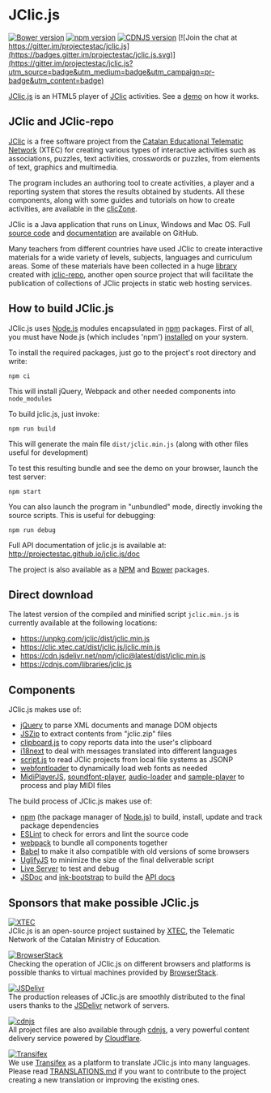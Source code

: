 # JClic.js

[![Bower version](https://badge.fury.io/bo/jclic.svg)](https://badge.fury.io/bo/jclic)
[![npm version](https://badge.fury.io/js/jclic.svg)](https://badge.fury.io/js/jclic)
[![CDNJS version](https://img.shields.io/cdnjs/v/jclic.js.svg)](https://cdnjs.com/libraries/jclic.js)
[![Join the chat at https://gitter.im/projectestac/jclic.js](https://badges.gitter.im/projectestac/jclic.js.svg)](https://gitter.im/projectestac/jclic.js?utm_source=badge&utm_medium=badge&utm_campaign=pr-badge&utm_content=badge)

[JClic.js](https://github.com/projectestac/jclic.js) is an HTML5 player of [JClic](https://github.com/projectestac/jclic) activities. See a [demo](https://clic.xtec.cat/projects/demo_eng/jclic.js/index.html) on how it works.

## JClic and JClic-repo

[JClic](http://clic.xtec.cat) is a free software project from the [Catalan Educational Telematic Network](http://www.xtec.cat) (XTEC) for creating various types of interactive activities such as associations, puzzles, text activities, crosswords or puzzles, from elements of text, graphics and multimedia.

The program includes an authoring tool to create activities, a player and a reporting system that stores the results obtained by students. All these components, along with some guides and tutorials on how to create activities, are available in the [clicZone](http://clic.xtec.cat/en/jclic/download.htm).

JClic is a Java application that runs on Linux, Windows and Mac OS. Full [source code](https://github.com/projectestac/jclic) and [documentation](http://projectestac.github.io/jclic/) are available on GitHub.

Many teachers from different countries have used JClic to create interactive materials for a wide variety of levels, subjects, languages and curriculum areas. Some of these materials have been collected in a huge [library](https://clic.xtec.cat/repo) created with [jclic-repo](https://github.com/projectestac/jclic-repo), another open source project that will facilitate the publication of collections of JClic projects in static web hosting services.

## How to build JClic.js

JClic.js uses [Node.js](https://nodejs.org/) modules encapsulated in [npm](https://www.npmjs.com/) packages. First of all, you must have Node.js (which includes 'npm') [installed](https://nodejs.org/download/) on your system.


To install the required packages, just go to the project's root directory and write:

```
npm ci
```

This will install jQuery, Webpack and other needed components into `node_modules`

To build jclic.js, just invoke:

```
npm run build
```

This will generate the main file `dist/jclic.min.js` (along with other files useful for development)

To test this resulting bundle and see the demo on your browser, launch the test server:

```
npm start
```

You can also launch the program in "unbundled" mode, directly invoking the source scripts. This is useful for debugging:

```
npm run debug
```

Full API documentation of jclic.js is available at: http://projectestac.github.io/jclic.js/doc

The project is also available as a [NPM](https://www.npmjs.com/package/jclic) and [Bower](https://libraries.io/bower/jclic) packages.

## Direct download

The latest version of the compiled and minified script `jclic.min.js` is currently available at the following locations:

- https://unpkg.com/jclic/dist/jclic.min.js
- https://clic.xtec.cat/dist/jclic.js/jclic.min.js
- https://cdn.jsdelivr.net/npm/jclic@latest/dist/jclic.min.js
- https://cdnjs.com/libraries/jclic.js

## Components

JClic.js makes use of:
* [jQuery](https://jquery.com/) to parse XML documents and manage DOM objects
* [JSZip](https://stuk.github.io/jszip/) to extract contents from "jclic.zip" files
* [clipboard.js](https://github.com/lgarron/clipboard.js) to copy reports data into the user's clipboard
* [i18next](https://github.com/i18next/i18next) to deal with messages translated into different languages
* [script.js](https://github.com/ded/script.js) to read JClic projects from local file systems as JSONP
* [webfontloader](https://github.com/typekit/webfontloader) to dynamically load web fonts as needed
* [MidiPlayerJS](https://github.com/grimmdude/MidiPlayerJS), [soundfont-player](https://github.com/danigb/soundfont-player), [audio-loader](https://github.com/audiojs/audio-loader) and [sample-player](https://github.com/danigb/sample-player) to process and play MIDI files

The build process of JClic.js makes use of:
* [npm](https://www.npmjs.com/) (the package manager of [Node.js](https://nodejs.org/)) to build, install, update and track package dependencies
* [ESLint](https://eslint.org/) to check for errors and lint the source code
* [webpack](https://webpack.js.org/) to bundle all components together
* [Babel](https://babeljs.io/) to make it also compatible with old versions of some browsers
* [UglifyJS](https://github.com/mishoo/UglifyJS2) to minimize the size of the final deliverable script
* [Live Server](https://github.com/tapio/live-server) to test and debug
* [JSDoc](http://usejsdoc.org/) and [ink-bootstrap](https://github.com/docstrap/docstrap) to build the [API docs](http://projectestac.github.io/jclic.js/doc)

## Sponsors that make possible JClic.js

[![XTEC](https://github.com/projectestac/jclic.js/blob/master/misc/graphics/logo-xtec.png?raw=true)](http://www.xtec.cat)<br>
JClic.js is an open-source project sustained by [XTEC](http://www.xtec.cat), the Telematic Network of the Catalan Ministry of Education.

[![BrowserStack](https://github.com/projectestac/jclic.js/blob/master/misc/graphics/logo-browserstack.png?raw=true)](https://www.browserstack.com)<br>
Checking the operation of JClic.js on different browsers and platforms is possible thanks to virtual machines provided by [BrowserStack](https://www.browserstack.com).

[![JSDelivr](https://github.com/projectestac/jclic.js/blob/master/misc/graphics/logo-jsdelivr.png?raw=true)](http://www.jsdelivr.com/projects/jclic.js)<br>
The production releases of JClic.js are smoothly distributed to the final users thanks to the [JSDelivr](http://www.jsdelivr.com/projects/jclic.js) network of servers.

[![cdnjs](https://github.com/projectestac/jclic.js/blob/master/misc/graphics/logo-cdnjs.png?raw=true)](https://cdnjs.com/libraries/jclic.js)<br>
All project files are also available through [cdnjs](https://cdnjs.com/about), a very powerful content delivery service powered by [Cloudflare](https://www.cloudflare.com).

[![Transifex](https://github.com/projectestac/jclic.js/blob/master/misc/graphics/logo-transifex.png?raw=true)](https://github.com/projectestac/jclic.js/blob/master/TRANSLATIONS.md)<br>
We use [Transifex](https://www.transifex.com/francesc/jclicjs) as a platform to translate JClic.js into many languages. Please read [TRANSLATIONS.md](https://github.com/projectestac/jclic.js/blob/master/TRANSLATIONS.md) if you want to contribute to the project creating a new translation or improving the existing ones.
